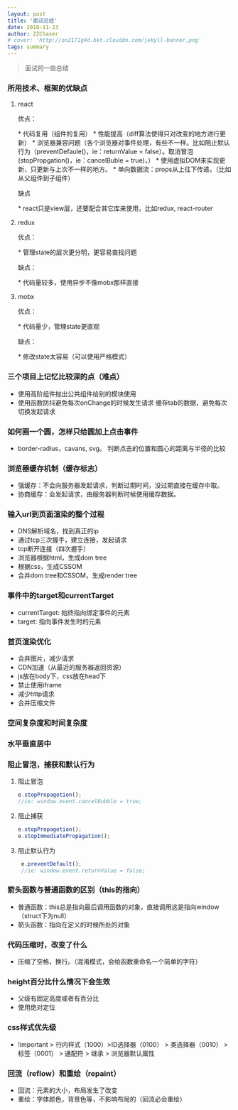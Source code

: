 ```yaml
---
layout: post
title: '面试总结'
date: 2018-11-23
author: ZZChaser
# cover: 'http://on2171g4d.bkt.clouddn.com/jekyll-banner.png'
tags: summary
---
```


> 面试的一些总结

### 所用技术、框架的优缺点
1. react  
    <p>优点：</p>  
    * 代码复用（组件的复用）
    * 性能提高（diff算法使得只对改变的地方进行更新）
    * 浏览器兼容问题（各个浏览器对事件处理，有些不一样。比如阻止默认行为（preventDefaule()，ie：returnValue = false）。取消冒泡(stopPropgation()，ie：cancelBuble = true)，）
    * 使用虚拟DOM来实现更新，只更新与上次不一样的地方。
    * 单向数据流：props从上往下传递，（比如从父组件到子组件）
    
    <p>缺点</p>   
    * react只是view层，还要配合其它库来使用，比如redux, react-router
2. redux
    <p>优点：</p>  
    * 管理state的层次更分明，更容易查找问题
    <p>缺点：</p>  
    * 代码量较多，使用异步不像mobx那样直接
3. mobx
    <p>优点：</p>  
    * 代码量少，管理state更直观
    <p>缺点：</p>  
    * 修改state太容易（可以使用严格模式）
  
### 三个项目上记忆比较深的点（难点）
* 使用高阶组件抛出公共组件给别的模块使用
* 使用函数防抖避免每次onChange的时候发生请求
 缓存tab的数据，避免每次切换发起请求

### 如何画一个圆，怎样只给圆加上点击事件
* border-radius，cavans, svg。 判断点击的位置和圆心的距离与半径的比较

### 浏览器缓存机制（缓存标志）
* 强缓存：不会向服务器发起请求，判断过期时间，没过期直接在缓存中取。
* 协商缓存：会发起请求，由服务器判断时候使用缓存数据。

### 输入url到页面渲染的整个过程
* DNS解析域名，找到真正的ip
* 通过tcp三次握手，建立连接，发起请求
* tcp断开连接（四次握手）
* 浏览器根据html，生成dom tree
* 根据css，生成CSSOM
* 合并dom tree和CSSOM，生成render tree

### 事件中的target和currentTarget
* currentTarget: 始终指向绑定事件的元素
* target: 指向事件发生时的元素

### 首页渲染优化
* 合并图片，减少请求
* CDN加速（从最近的服务器返回资源）
* js放在body下，css放在head下
* 禁止使用iframe
* 减少http请求
* 合并压缩文件

### 空间复杂度和时间复杂度
### 水平垂直居中
### 阻止冒泡，捕获和默认行为
1. 阻止冒泡
   ```javascript
   e.stopPropagetion();
   //ie: window.event.cancelBubble = true;
   ```
2. 阻止捕获
   ```javascript
   e.stopPropagetion();
   e.stopImmediatePropagation();
   ```
3. 阻止默认行为
   ```javascript
    e.preventDefault();
    //ie: window.event.returnValue = false;
   ```

### 箭头函数与普通函数的区别（this的指向）
* 普通函数：this总是指向最后调用函数的对象，直接调用这是指向window（struct下为null）
* 箭头函数：指向在定义的时候所处的对象

### 代码压缩时，改变了什么
* 压缩了空格，换行。（混淆模式，会给函数重命名一个简单的字符）

### height百分比什么情况下会生效
* 父级有固定高度或者有百分比
* 使用绝对定位

### css样式优先级
* !important > 行内样式（1000）>ID选择器（0100） > 类选择器（0010） > 标签（0001） > 通配符 > 继承 > 浏览器默认属性

### 回流（reflow）和重绘（repaint）
* 回流：元素的大小，布局发生了改变
* 重绘：字体颜色，背景色等，不影响布局的（回流必会重绘）